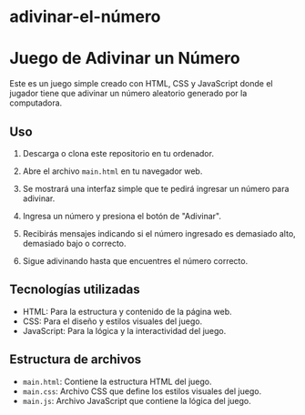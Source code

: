 # adivinar-el-número
# Juego de Adivinar un Número

Este es un juego simple creado con HTML, CSS y JavaScript donde el jugador tiene que adivinar un número aleatorio generado por la computadora.

## Uso

1. Descarga o clona este repositorio en tu ordenador.

2. Abre el archivo `main.html` en tu navegador web.

3. Se mostrará una interfaz simple que te pedirá ingresar un número para adivinar.

4. Ingresa un número y presiona el botón de "Adivinar".

5. Recibirás mensajes indicando si el número ingresado es demasiado alto, demasiado bajo o correcto.

6. Sigue adivinando hasta que encuentres el número correcto.

## Tecnologías utilizadas

- HTML: Para la estructura y contenido de la página web.
- CSS: Para el diseño y estilos visuales del juego.
- JavaScript: Para la lógica y la interactividad del juego.

## Estructura de archivos

- `main.html`: Contiene la estructura HTML del juego.
- `main.css`: Archivo CSS que define los estilos visuales del juego.
- `main.js`: Archivo JavaScript que contiene la lógica del juego.
